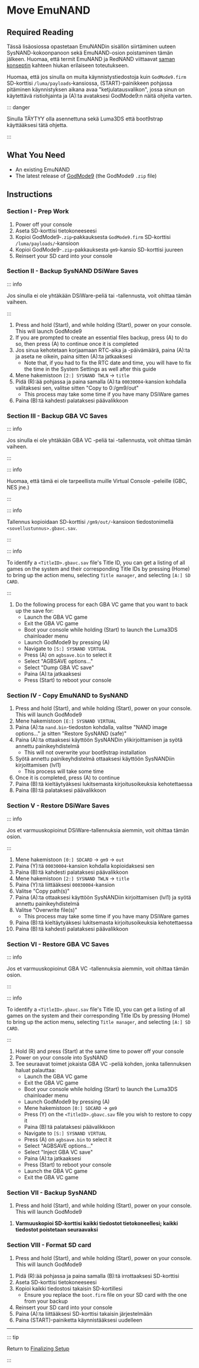 # Move EmuNAND

## Required Reading

Tässä lisäosiossa opastetaan EmuNANDin sisällön siirtäminen uuteen SysNAND-kokoonpanoon sekä EmuNAND-osion poistaminen tämän jälkeen. Huomaa, että termit EmuNAND ja RedNAND viittaavat [saman konseptin](http://3dbrew.org/wiki/NAND_Redirection) kahteen hiukan erilaiseen toteutukseen.

Huomaa, että jos sinulla on muita käynnistystiedostoja kuin `GodMode9.firm` SD-korttisi `/luma/payloads`‑kansiossa, (START)-painikkeen pohjassa pitäminen käynnistyksen aikana avaa "ketjulatausvalikon", jossa sinun on käytettävä ristiohjainta ja (A):ta avataksesi GodMode9:n näitä ohjeita varten.

::: danger

Sinulla TÄYTYY olla asennettuna sekä Luma3DS että boot9strap käyttääksesi tätä ohjetta.

:::

## What You Need

- An existing EmuNAND
- The latest release of [GodMode9](https://github.com/d0k3/GodMode9/releases/latest) (the GodMode9 `.zip` file)

## Instructions

### Section I - Prep Work

1. Power off your console
2. Aseta SD-korttisi tietokoneeseesi
3. Kopioi GodMode9‑`.zip`‑pakkauksesta `GodMode9.firm` SD-korttisi `/luma/payloads/`‑kansioon
4. Kopioi GodMode9-`.zip`-pakkauksesta `gm9`-kansio SD-korttisi juureen
5. Reinsert your SD card into your console

### Section II - Backup SysNAND DSiWare Saves

::: info

Jos sinulla ei ole yhtäkään DSiWare-peliä tai -tallennusta, voit ohittaa tämän vaiheen.

:::

1. Press and hold (Start), and while holding (Start), power on your console. This will launch GodMode9
2. If you are prompted to create an essential files backup, press (A) to do so, then press (A) to continue once it is completed
3. Jos sinua kehotetaan korjaamaan RTC-aika ja -päivämäärä, paina (A):ta ja aseta ne oikein, paina sitten (A):ta jatkaaksesi
   - Note that, if you had to fix the RTC date and time, you will have to fix the time in the System Settings as well after this guide
4. Mene hakemistoon `[2:] SYSNAND TWLN` → `title`
5. Pidä (R):ää pohjassa ja paina samalla (A):ta `00030004`-kansion kohdalla valitaksesi sen, valitse sitten "Copy to 0:/gm9/out"
   - This process may take some time if you have many DSiWare games
6. Paina (B):tä kahdesti palataksesi päävalikkoon

### Section III - Backup GBA VC Saves

::: info

Jos sinulla ei ole yhtäkään GBA VC -peliä tai -tallennusta, voit ohittaa tämän vaiheen.

:::

::: info

Huomaa, että tämä ei ole tarpeellista muille Virtual Console -peleille (GBC, NES jne.)

:::

::: info

Tallennus kopioidaan SD-korttisi `/gm9/out/`-kansioon tiedostonimellä `<sovellustunnus>.gbavc.sav`.

:::

::: info

To identify a `<TitleID>.gbavc.sav` file's Title ID, you can get a listing of all games on the system and their corresponding Title IDs by pressing (Home) to bring up the action menu, selecting `Title manager`, and selecting `[A:] SD CARD`.

:::

1. Do the following process for each GBA VC game that you want to back up the save for:
   - Launch the GBA VC game
   - Exit the GBA VC game
   - Boot your console while holding (Start) to launch the Luma3DS chainloader menu
   - Launch GodMode9 by pressing (A)
   - Navigate to `[S:] SYSNAND VIRTUAL`
   - Press (A) on `agbsave.bin` to select it
   - Select "AGBSAVE options..."
   - Select "Dump GBA VC save"
   - Paina (A):ta jatkaaksesi
   - Press (Start) to reboot your console

### Section IV - Copy EmuNAND to SysNAND

1. Press and hold (Start), and while holding (Start), power on your console. This will launch GodMode9
2. Mene hakemistoon `[E:] SYSNAND VIRTUAL`
3. Paina (A):ta `nand.bin`-tiedoston kohdalla, valitse "NAND image options..." ja sitten "Restore SysNAND (safe)"
4. Paina (A):ta ottaaksesi käyttöön SysNANDin ylikirjoittamisen ja syötä annettu painikeyhdistelmä
   - This will not overwrite your boot9strap installation
5. Syötä annettu painikeyhdistelmä ottaaksesi käyttöön SysNANDiin kirjoittamisen (lvl1)
   - This process will take some time
6. Once it is completed, press (A) to continue
7. Paina (B):tä kieltäytyäksesi lukitsemasta kirjoitusoikeuksia kehotettaessa
8. Paina (B):tä palataksesi päävalikkoon

### Section V - Restore DSiWare Saves

::: info

Jos et varmuuskopioinut DSiWare-tallennuksia aiemmin, voit ohittaa tämän osion.

:::

1. Mene hakemistoon `[0:] SDCARD` → `gm9` → `out`
2. Paina (Y):tä `00030004`-kansion kohdalla kopioidaksesi sen
3. Paina (B):tä kahdesti palataksesi päävalikkoon
4. Mene hakemistoon `[2:] SYSNAND TWLN` → `title`
5. Paina (Y):tä liittääksesi `00030004`-kansion
6. Valitse "Copy path(s)"
7. Paina (A):ta ottaaksesi käyttöön SysNANDiin kirjoittamisen (lvl1) ja syötä annettu painikeyhdistelmä
8. Valitse "Overwrite file(s)"
   - This process may take some time if you have many DSiWare games
9. Paina (B):tä kieltäytyäksesi lukitsemasta kirjoitusoikeuksia kehotettaessa
10. Paina (B):tä kahdesti palataksesi päävalikkoon

### Section VI - Restore GBA VC Saves

::: info

Jos et varmuuskopioinut GBA VC -tallennuksia aiemmin, voit ohittaa tämän osion.

:::

::: info

To identify a `<TitleID>.gbavc.sav` file's Title ID, you can get a listing of all games on the system and their corresponding Title IDs by pressing (Home) to bring up the action menu, selecting `Title manager`, and selecting `[A:] SD CARD`.

:::

1. Hold (R) and press (Start) at the same time to power off your console
2. Power on your console into SysNAND
3. Tee seuraavat toimet jokaista GBA VC -peliä kohden, jonka tallennuksen haluat palauttaa:
   - Launch the GBA VC game
   - Exit the GBA VC game
   - Boot your console while holding (Start) to launch the Luma3DS chainloader menu
   - Launch GodMode9 by pressing (A)
   - Mene hakemistoon `[0:] SDCARD` → `gm9`
   - Press (Y) on the `<TitleID>.gbavc.sav` file you wish to restore to copy it
   - Paina (B):tä palataksesi päävalikkoon
   - Navigate to `[S:] SYSNAND VIRTUAL`
   - Press (A) on `agbsave.bin` to select it
   - Select "AGBSAVE options..."
   - Select "Inject GBA VC save"
   - Paina (A):ta jatkaaksesi
   - Press (Start) to reboot your console
   - Launch the GBA VC game
   - Exit the GBA VC game

### Section VII - Backup SysNAND

1. Press and hold (Start), and while holding (Start), power on your console. This will launch GodMode9

<!--@include: ./_include/nand-backup.md -->

1. **Varmuuskopioi SD-korttisi kaikki tiedostot tietokoneellesi; kaikki tiedostot poistetaan seuraavaksi**

### Section VIII - Format SD card

1. Press and hold (Start), and while holding (Start), power on your console. This will launch GodMode9

<!--@include: ./_include/format-sd-gm9.md -->

1. Pidä (R):ää pohjassa ja paina samalla (B):tä irrottaaksesi SD-korttisi
2. Aseta SD-korttisi tietokoneeseesi
3. Kopioi kaikki tiedostosi takaisin SD-kortillesi
   - Ensure you replace the `boot.firm` file on your SD card with the one from your backup
4. Reinsert your SD card into your console
5. Paina (A):ta liittääksesi SD-korttisi takaisin järjestelmään
6. Paina (START)-painiketta käynnistääksesi uudelleen

___

::: tip

Return to [Finalizing Setup](finalizing-setup)

:::
